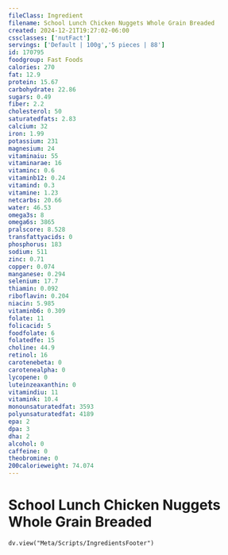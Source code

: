 ```yaml
---
fileClass: Ingredient
filename: School Lunch Chicken Nuggets Whole Grain Breaded
created: 2024-12-21T19:27:02-06:00
cssclasses: ['nutFact']
servings: ['Default | 100g','5 pieces | 88']
id: 170795
foodgroup: Fast Foods
calories: 270
fat: 12.9
protein: 15.67
carbohydrate: 22.86
sugars: 0.49
fiber: 2.2
cholesterol: 50
saturatedfats: 2.83
calcium: 32
iron: 1.99
potassium: 231
magnesium: 24
vitaminaiu: 55
vitaminarae: 16
vitaminc: 0.6
vitaminb12: 0.24
vitamind: 0.3
vitamine: 1.23
netcarbs: 20.66
water: 46.53
omega3s: 8
omega6s: 3865
pralscore: 8.528
transfattyacids: 0
phosphorus: 183
sodium: 511
zinc: 0.71
copper: 0.074
manganese: 0.294
selenium: 17.7
thiamin: 0.092
riboflavin: 0.204
niacin: 5.985
vitaminb6: 0.309
folate: 11
folicacid: 5
foodfolate: 6
folatedfe: 15
choline: 44.9
retinol: 16
carotenebeta: 0
carotenealpha: 0
lycopene: 0
luteinzeaxanthin: 0
vitamindiu: 11
vitamink: 10.4
monounsaturatedfat: 3593
polyunsaturatedfat: 4189
epa: 2
dpa: 3
dha: 2
alcohol: 0
caffeine: 0
theobromine: 0
200calorieweight: 74.074
---
```


# School Lunch Chicken Nuggets Whole Grain Breaded

```dataviewjs
dv.view("Meta/Scripts/IngredientsFooter")
```